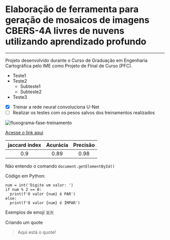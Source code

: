 # Elaboração de ferramenta para geração de mosaicos de imagens CBERS-4A livres de nuvens utilizando aprendizado profundo
***
Projeto desenvolvido durante o Curso de Graduação em Engenharia Cartográfica pelo IME como Projeto de FInal de Curso (PFC).
* Teste1
* Teste2
   * Subteste1
   * Subteste2
* Teste3

- [x] Treinar a rede neural convoluciona U-Net
- [ ] Realizar os testes com os pesos salvos dos treinamentos realizados

![fluxograma-fase-treinamento](https://github.com/user-attachments/assets/2d01f869-d2d8-4fcd-95ec-60823ae9c4bc)

[Acesse o link aqui](https://www.youtube.com/)

jaccard index | Acurácia | Precisão
:---: | :---: | :---:
0.9 | 0.89 | 0.98

Não entendo o comando `document.getElementById()`

Código em Python:

```
num = int('Digite um valor: ')
if num % 2 == 0:
  print(f'O valor {num} é PAR')
else:
  print(f'O valor {num} é ÍMPAR')
```

Exemplos de emoji 🇧🇷

Criando um quote
> Aqui está o quote!
